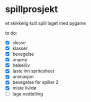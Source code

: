 # spillprosjekt

et skikkelig kult spill laget med pygame

to do:
- [x] skisse
- [x] klasser
- [x] bevegelse
- [x] angrep
- [x] helse/liv
- [x] laste inn spritesheet
- [x] animasjon
- [x] bevegelse for spiller 2 
- [x] miste liv/dø
- [ ] lage nedtelling
